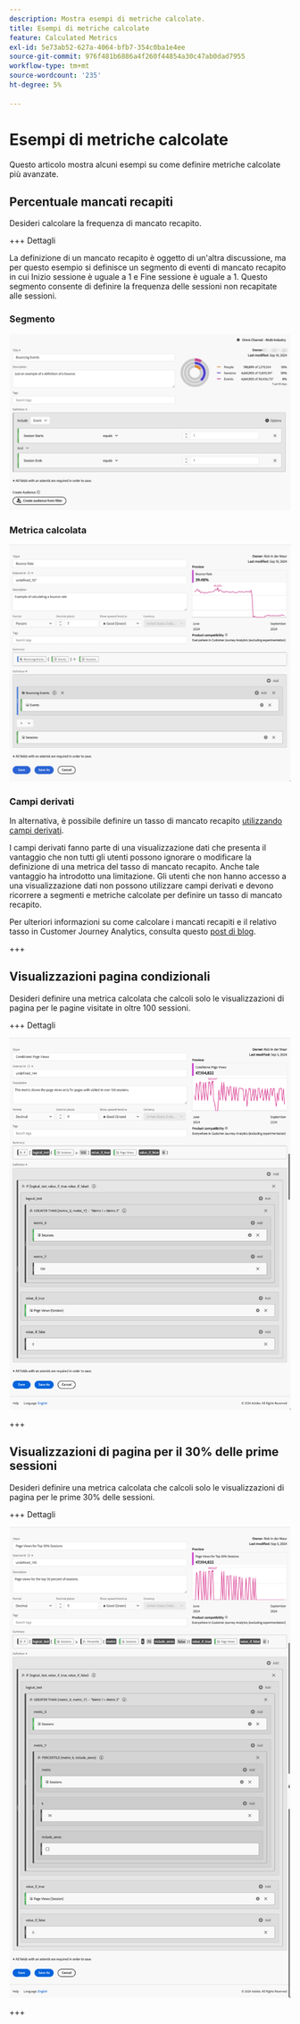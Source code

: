```yaml
---
description: Mostra esempi di metriche calcolate.
title: Esempi di metriche calcolate
feature: Calculated Metrics
exl-id: 5e73ab52-627a-4064-bfb7-354c0ba1e4ee
source-git-commit: 976f481b6886a4f260f44854a30c47ab0dad7955
workflow-type: tm+mt
source-wordcount: '235'
ht-degree: 5%

---
```


# Esempi di metriche calcolate

Questo articolo mostra alcuni esempi su come definire metriche calcolate più avanzate.

## Percentuale mancati recapiti

Desideri calcolare la frequenza di mancato recapito.

+++ Dettagli

La definizione di un mancato recapito è oggetto di un&#39;altra discussione, ma per questo esempio si definisce un segmento di eventi di mancato recapito in cui Inizio sessione è uguale a 1 e Fine sessione è uguale a 1. Questo segmento consente di definire la frequenza delle sessioni non recapitate alle sessioni.


### Segmento

![Eventi di mancato recapito](assets/example-bounce-bouncedevents.png)

### Metrica calcolata

![Percentuale non recapitate](assets/example-bounce-rate.png)


### Campi derivati

In alternativa, è possibile definire un tasso di mancato recapito [ utilizzando campi derivati](/help/data-views/derived-fields/derived-fields.md#bounces).

I campi derivati fanno parte di una visualizzazione dati che presenta il vantaggio che non tutti gli utenti possono ignorare o modificare la definizione di una metrica del tasso di mancato recapito. Anche tale vantaggio ha introdotto una limitazione. Gli utenti che non hanno accesso a una visualizzazione dati non possono utilizzare campi derivati e devono ricorrere a segmenti e metriche calcolate per definire un tasso di mancato recapito.

Per ulteriori informazioni su come calcolare i mancati recapiti e il relativo tasso in Customer Journey Analytics, consulta questo [post di blog](https://experienceleaguecommunities.adobe.com/t5/adobe-analytics-blogs/calculating-bounces-amp-bounce-rate-in-adobe-customer-journey/ba-p/706446).

+++


## Visualizzazioni pagina condizionali

Desideri definire una metrica calcolata che calcoli solo le visualizzazioni di pagina per le pagine visitate in oltre 100 sessioni.

+++ Dettagli

![Visualizzazioni pagina condizionali](assets/conditional-page-views.png)

+++

## Visualizzazioni di pagina per il 30% delle prime sessioni

Desideri definire una metrica calcolata che calcoli solo le visualizzazioni di pagina per le prime 30% delle sessioni.

+++ Dettagli

![Prime 30% visualizzazioni di pagina](assets/top30-page-views.png)

+++
